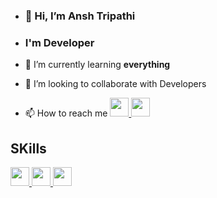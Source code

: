 - <h3>👋 Hi, I’m Ansh Tripathi <br>
- <h3>I'm Developer</h2>

- 🌱 I’m currently learning <strong>everything</strong>
- 💞️ I’m looking to collaborate with Developers
- 📫 How to reach me 
<a href="https://www.linkedin.com/in/anshtripathi01">  <img src="https://cdn-icons-png.flaticon.com/512/174/174857.png" width="30px" height="30px"> </a>
     <a href="mailto:tripathiansh57@gmail.com"> <img src="https://cdn-icons-png.flaticon.com/512/732/732200.png" width='30px' height='30px'></a>
<!---
Ansh57/Ansh57 is a ✨ special ✨ repository because its `README.md` (this file) appears on your GitHub profile.
You can click the Preview link to take a look at your changes.
--->
<h2>SKills</h2>
     <a href="/">  <img src="https://cdn-icons-png.flaticon.com/512/174/174857.png" width="30px" height="30px"> </a>
     <a href="/">  <img src="https://cdn-icons-png.flaticon.com/512/174/174857.png" width="30px" height="30px"> </a>
     <a href="/">  <img src="https://cdn-icons-png.flaticon.com/512/174/174857.png" width="30px" height="30px"> </a>
     
